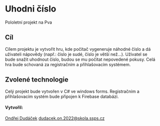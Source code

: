 # Uhodni číslo
Pololetní projekt na Pva

## Cíl
 Cílem projektu je vytvořit hru, kde počítač vygeneruje náhodné číslo a dá uživateli nápovědy (např.: číslo je sudé, číslo je větší než...). Uživatel se bude snažit uhodnout číslo, budou se mu počítat nepovedené pokusy. Celá hra bude schovaná za registračním a přihlašovacím systémem.

## Zvolené technologie
 Celý projekt bude vytvořen v C# ve windows forms. Registračním a přihlašovacím systém bude připojen k Firebase databázi.

#### Vytvořil:
 [Ondřej Dudáček](https://github.com/OndrejDudacek)
dudacek.on.2022@skola.ssps.cz
